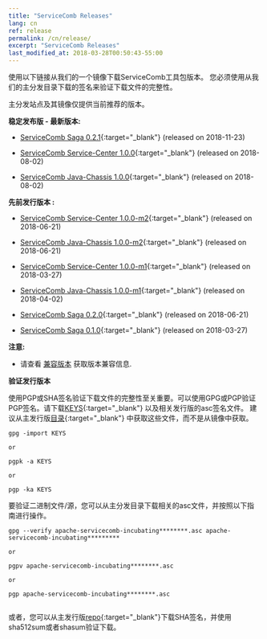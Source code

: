 ```yaml
---
title: "ServiceComb Releases"
lang: cn
ref: release
permalink: /cn/release/
excerpt: "ServiceComb Releases"
last_modified_at: 2018-03-28T00:50:43-55:00
---
```


使用以下链接从我们的一个镜像下载ServiceComb工具包版本。 您必须使用从我们的主分发目录下载的签名来验证下载文件的完整性。

主分发站点及其镜像仅提供当前推荐的版本。


**稳定发布版 - 最新版本:**

* [ServiceComb Saga 0.2.1](https://apache.org/dyn/closer.cgi/servicecomb/servicecomb-saga/0.2.1/){:target="_blank"} (released on 2018-11-23)

* [ServiceComb Service-Center 1.0.0](https://apache.org/dyn/closer.cgi/incubator/servicecomb/incubator-servicecomb-service-center/1.0.0/){:target="_blank"} (released on 2018-08-02)

* [ServiceComb Java-Chassis 1.0.0](https://apache.org/dyn/closer.cgi/incubator/servicecomb/incubator-servicecomb-java-chassis/1.0.0/){:target="_blank"} (released on 2018-08-02)

**先前发行版本 :**

* [ServiceComb Service-Center 1.0.0-m2](https://apache.org/dyn/closer.cgi/incubator/servicecomb/incubator-servicecomb-service-center/1.0.0-m2/){:target="_blank"} (released on 2018-06-21)

* [ServiceComb Java-Chassis 1.0.0-m2](https://apache.org/dyn/closer.cgi/incubator/servicecomb/incubator-servicecomb-java-chassis/1.0.0-m2/){:target="_blank"} (released on 2018-06-21)

* [ServiceComb Service-Center 1.0.0-m1](https://apache.org/dyn/closer.cgi/incubator/servicecomb/incubator-servicecomb-service-center/1.0.0-m1/){:target="_blank"} (released on 2018-03-27)

* [ServiceComb Java-Chassis 1.0.0-m1](https://apache.org/dyn/closer.cgi/incubator/servicecomb/incubator-servicecomb-java-chassis/1.0.0-m1/){:target="_blank"} (released on 2018-04-02)

* [ServiceComb Saga 0.2.0](https://apache.org/dyn/closer.cgi/incubator/servicecomb/incubator-servicecomb-saga/0.2.0/){:target="_blank"} (released on 2018-06-21)

* [ServiceComb Saga 0.1.0](https://apache.org/dyn/closer.cgi/incubator/servicecomb/incubator-servicecomb-saga/0.1.0/){:target="_blank"} (released on 2018-03-27)

**注意:**
  - 请查看 [兼容版本](/release/compatibleversion) 获取版本兼容信息.


**验证发行版本**

使用PGP或SHA签名验证下载文件的完整性至关重要。可以使用GPG或PGP验证PGP签名。请下载[KEYS](https://www.apache.org/dist/servicecomb/KEYS){:target="_blank"} 以及相关发行版的asc签名文件。 建议从主发行版[目录](https://www.apache.org/dist/servicecomb/){:target="_blank"} 中获取这些文件，而不是从镜像中获取。
 ```
 gpg -import KEYS

 or

 pgpk -a KEYS

 or

 pgp -ka KEYS

```

要验证二进制文件/源，您可以从主分发目录下载相关的asc文件，并按照以下指南进行操作。

```
gpg --verify apache-servicecomb-incubating********.asc apache-servicecomb-incubating*********

or

pgpv apache-servicecomb-incubating********.asc

or

pgp apache-servicecomb-incubating********.asc


```

或者，您可以从主发行版[repo](https://www.apache.org/dist/servicecomb/){:target="_blank"}下载SHA签名，并使用sha512sum或者shasum验证下载。

